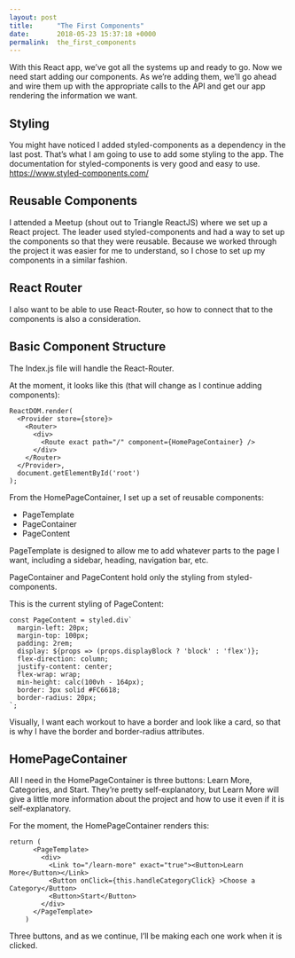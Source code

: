 ```yaml
---
layout: post
title:      "The First Components"
date:       2018-05-23 15:37:18 +0000
permalink:  the_first_components
---
```



With this React app, we’ve got all the systems up and ready to go. Now we need start adding our components. As we’re adding them, we’ll go ahead and wire them up with the appropriate calls to the API and get our app rendering the information we want. 

## Styling

You might have noticed I added styled-components as a dependency in the last post. That’s what I am going to use to add some styling to the app. The documentation for styled-components is very good and easy to use. https://www.styled-components.com/

## Reusable Components

I attended a Meetup (shout out to Triangle ReactJS) where we set up a React project. The leader used styled-components and had a way to set up the components so that they were reusable. Because we worked through the project it was easier for me to understand, so I chose to set up my components in a similar fashion. 

## React Router

I also want to be able to use React-Router, so how to connect that to the components is also a consideration. 

## Basic Component Structure

The Index.js file will handle the React-Router. 

At the moment, it looks like this (that will change as I continue adding components):

```
ReactDOM.render(
  <Provider store={store}>
    <Router>
      <div>
        <Route exact path="/" component={HomePageContainer} />
      </div>
    </Router>
  </Provider>,
  document.getElementById('root')
);
```

From the HomePageContainer, I set up a set of reusable components:

* PageTemplate
* PageContainer
* PageContent

PageTemplate is designed to allow me to add whatever parts to the page I want, including a sidebar, heading, navigation bar, etc. 

PageContainer and PageContent hold only the styling from styled-components. 

This is the current styling of PageContent:

```
const PageContent = styled.div`
  margin-left: 20px;
  margin-top: 100px;
  padding: 2rem;
  display: ${props => (props.displayBlock ? 'block' : 'flex')};
  flex-direction: column;
  justify-content: center;
  flex-wrap: wrap;
  min-height: calc(100vh - 164px);
  border: 3px solid #FC6618;
  border-radius: 20px;
`;
```

Visually, I want each workout to have a border and look like a card, so that is why I have the border and border-radius attributes. 

## HomePageContainer

All I need in the HomePageContainer is three buttons: Learn More, Categories, and Start. They’re pretty self-explanatory, but Learn More will give a little more information about the project and how to use it even if it is self-explanatory. 

For the moment, the HomePageContainer renders this:

```
return (
      <PageTemplate>
        <div>
          <Link to="/learn-more" exact="true"><Button>Learn More</Button></Link>
          <Button onClick={this.handleCategoryClick} >Choose a Category</Button>
          <Button>Start</Button>
        </div>
      </PageTemplate>
    )
```

Three buttons, and as we continue, I’ll be making each one work when it is clicked. 

